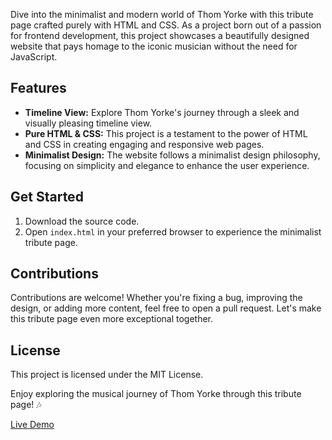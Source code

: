 Dive into the minimalist and modern world of Thom Yorke with this tribute page crafted purely with HTML and CSS. As a project born out of a passion for frontend development, this project showcases a beautifully designed website that pays homage to the iconic musician without the need for JavaScript.

## Features
- **Timeline View:** Explore Thom Yorke's journey through a sleek and visually pleasing timeline view.
- **Pure HTML & CSS:** This project is a testament to the power of HTML and CSS in creating engaging and responsive web pages.
- **Minimalist Design:** The website follows a minimalist design philosophy, focusing on simplicity and elegance to enhance the user experience.

## Get Started
1. Download the source code.
2. Open `index.html` in your preferred browser to experience the minimalist tribute page.

## Contributions
Contributions are welcome! Whether you're fixing a bug, improving the design, or adding more content, feel free to open a pull request. Let's make this tribute page even more exceptional together.

## License
This project is licensed under the MIT License.

Enjoy exploring the musical journey of Thom Yorke through this tribute page! 🎶


[Live Demo](https://akbulutoguzhan.github.io/projects/tribute-page/)  